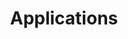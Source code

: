 ---
title:  Applications
license: '[CC BY-ND 3.0](http://creativecommons.org/licenses/by-nd/3.0/us/)'
modified: Monday, August 4th, 2014
modified_by:
  name: Alex Fornuto
categories:
 - remote-desktop
 - voip
 - cloud-storage
 - containers
 - game-servers
 - media-servers
 - media-servers
 - messaging
 - development
 - project-management
---